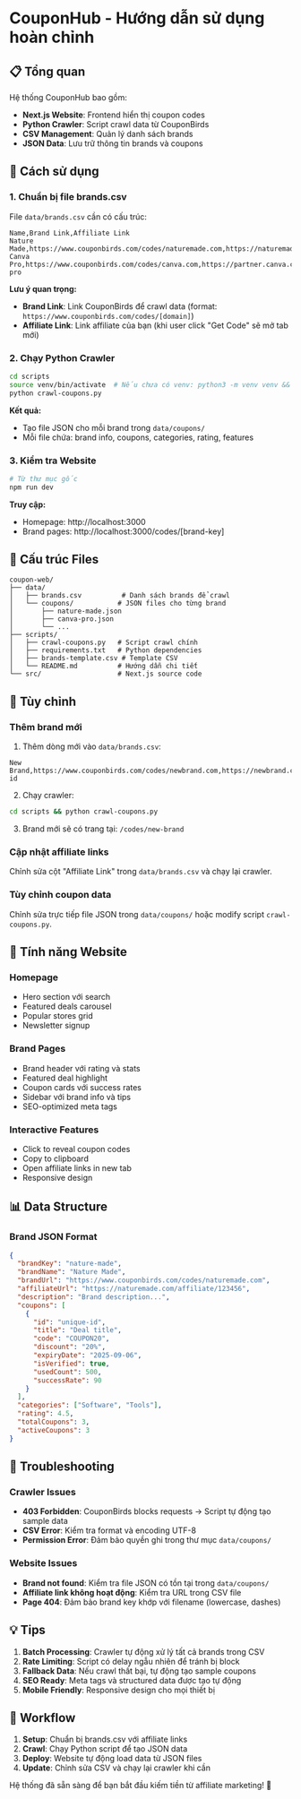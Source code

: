 # CouponHub - Hướng dẫn sử dụng hoàn chỉnh

## 📋 Tổng quan

Hệ thống CouponHub bao gồm:
- **Next.js Website**: Frontend hiển thị coupon codes
- **Python Crawler**: Script crawl data từ CouponBirds
- **CSV Management**: Quản lý danh sách brands
- **JSON Data**: Lưu trữ thông tin brands và coupons

## 🚀 Cách sử dụng

### 1. Chuẩn bị file brands.csv

File `data/brands.csv` cần có cấu trúc:

```csv
Name,Brand Link,Affiliate Link
Nature Made,https://www.couponbirds.com/codes/naturemade.com,https://naturemade.com/affiliate/123456
Canva Pro,https://www.couponbirds.com/codes/canva.com,https://partner.canva.com/c/123456/canva-pro
```

**Lưu ý quan trọng:**
- **Brand Link**: Link CouponBirds để crawl data (format: `https://www.couponbirds.com/codes/[domain]`)
- **Affiliate Link**: Link affiliate của bạn (khi user click "Get Code" sẽ mở tab mới)

### 2. Chạy Python Crawler

```bash
cd scripts
source venv/bin/activate  # Nếu chưa có venv: python3 -m venv venv && pip install -r requirements.txt
python crawl-coupons.py
```

**Kết quả:**
- Tạo file JSON cho mỗi brand trong `data/coupons/`
- Mỗi file chứa: brand info, coupons, categories, rating, features

### 3. Kiểm tra Website

```bash
# Từ thư mục gốc
npm run dev
```

**Truy cập:**
- Homepage: http://localhost:3000
- Brand pages: http://localhost:3000/codes/[brand-key]

## 📁 Cấu trúc Files

```
coupon-web/
├── data/
│   ├── brands.csv          # Danh sách brands để crawl
│   └── coupons/           # JSON files cho từng brand
│       ├── nature-made.json
│       ├── canva-pro.json
│       └── ...
├── scripts/
│   ├── crawl-coupons.py   # Script crawl chính
│   ├── requirements.txt   # Python dependencies
│   ├── brands-template.csv # Template CSV
│   └── README.md          # Hướng dẫn chi tiết
└── src/                   # Next.js source code
```

## 🔧 Tùy chỉnh

### Thêm brand mới

1. Thêm dòng mới vào `data/brands.csv`:
```csv
New Brand,https://www.couponbirds.com/codes/newbrand.com,https://newbrand.com/affiliate/your-id
```

2. Chạy crawler:
```bash
cd scripts && python crawl-coupons.py
```

3. Brand mới sẽ có trang tại: `/codes/new-brand`

### Cập nhật affiliate links

Chỉnh sửa cột "Affiliate Link" trong `data/brands.csv` và chạy lại crawler.

### Tùy chỉnh coupon data

Chỉnh sửa trực tiếp file JSON trong `data/coupons/` hoặc modify script `crawl-coupons.py`.

## 🎯 Tính năng Website

### Homepage
- Hero section với search
- Featured deals carousel
- Popular stores grid
- Newsletter signup

### Brand Pages
- Brand header với rating và stats
- Featured deal highlight
- Coupon cards với success rates
- Sidebar với brand info và tips
- SEO-optimized meta tags

### Interactive Features
- Click to reveal coupon codes
- Copy to clipboard
- Open affiliate links in new tab
- Responsive design

## 📊 Data Structure

### Brand JSON Format
```json
{
  "brandKey": "nature-made",
  "brandName": "Nature Made", 
  "brandUrl": "https://www.couponbirds.com/codes/naturemade.com",
  "affiliateUrl": "https://naturemade.com/affiliate/123456",
  "description": "Brand description...",
  "coupons": [
    {
      "id": "unique-id",
      "title": "Deal title",
      "code": "COUPON20",
      "discount": "20%",
      "expiryDate": "2025-09-06",
      "isVerified": true,
      "usedCount": 500,
      "successRate": 90
    }
  ],
  "categories": ["Software", "Tools"],
  "rating": 4.5,
  "totalCoupons": 3,
  "activeCoupons": 3
}
```

## 🚨 Troubleshooting

### Crawler Issues
- **403 Forbidden**: CouponBirds blocks requests → Script tự động tạo sample data
- **CSV Error**: Kiểm tra format và encoding UTF-8
- **Permission Error**: Đảm bảo quyền ghi trong thư mục `data/coupons/`

### Website Issues  
- **Brand not found**: Kiểm tra file JSON có tồn tại trong `data/coupons/`
- **Affiliate link không hoạt động**: Kiểm tra URL trong CSV file
- **Page 404**: Đảm bảo brand key khớp với filename (lowercase, dashes)

## 💡 Tips

1. **Batch Processing**: Crawler tự động xử lý tất cả brands trong CSV
2. **Rate Limiting**: Script có delay ngẫu nhiên để tránh bị block
3. **Fallback Data**: Nếu crawl thất bại, tự động tạo sample coupons
4. **SEO Ready**: Meta tags và structured data được tạo tự động
5. **Mobile Friendly**: Responsive design cho mọi thiết bị

## 🔄 Workflow

1. **Setup**: Chuẩn bị brands.csv với affiliate links
2. **Crawl**: Chạy Python script để tạo JSON data  
3. **Deploy**: Website tự động load data từ JSON files
4. **Update**: Chỉnh sửa CSV và chạy lại crawler khi cần

Hệ thống đã sẵn sàng để bạn bắt đầu kiếm tiền từ affiliate marketing! 🎉

